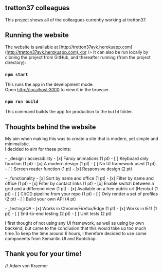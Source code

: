 ## tretton37 colleagues

This project shows all of the colleagues currently working at tretton37.<br />

## Running the website

The website is available at [http://tretton37avk.herokuapp.com](http://tretton37avk.herokuapp.com).<br />
It can also be run locally by cloning the project from GitHub, and thereafter running (from the project directory):

### `npm start`

This runs the app in the development mode.<br />
Open [http://localhost:3000](http://localhost:3000) to view it in the browser.

### `npm run build`

This command builds the app for production to the `build` folder.<br />

## Thoughts behind the website

My aim when making this was to create a site that is modern, yet simple and minimalistic.<br />
I decided to aim for these points:
<p>
- _design / accessibility
- [x] Fancy animations (1 pt)
- [ ] Keyboard only function (1 pt)
- [x] A modern design (1 pt)
- [ ] No UI framework used (1 pt)
- [ ] Screen reader function (1 pt)
- [x] Responsive design (2 pt)
</p><p>
- _functionality
- [x] Sort by name and office (1 pt)
- [x] Filter by name and office (1 pt)
- [x] Filter by contact links (1 pt)
- [x] Enable switch between a grid and a differend view (1 pt)
- [x] Available on a free public url (Heroku) (1 pt)
- [ ] CI/CD pipeline from your repo (1 pt)
- [ ] Only render a set of profiles (2 pt)
- [ ] Build your own API (4 pt)
</p><p>
- _testing/QA
- [x] Works in Chrome/Firefox/Edge (1 pt)
- [x] Works in IE11 (1 pt)
- [ ] End-to-end testing (2 pt)
- [ ] Unit tests (2 pt)
<p>
I first thought of not using any UI framework, as well as using by own backend, but came to the conclusion that this would take up too much time.To keep the time around 6 hours, I therefore decided to use some components from Semantic UI and Bootstrap.

## Thank you for your time!

// Adam von Kraemer